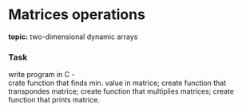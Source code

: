 # Matrices operations
**topic:** two-dimensional dynamic arrays

### Task
write program in C -\
crate function that finds min. value in matrice;
create function that transpondes matrice;
create function that multiplies matrices;
create function that prints matrice.